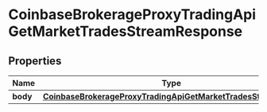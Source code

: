 
# CoinbaseBrokerageProxyTradingApiGetMarketTradesStreamResponse

## Properties
Name | Type | Description | Notes
------------ | ------------- | ------------- | -------------
**body** | [**CoinbaseBrokerageProxyTradingApiGetMarketTradesStreamBody**](CoinbaseBrokerageProxyTradingApiGetMarketTradesStreamBody.md) |  |  [optional]



